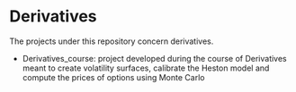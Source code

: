 # Derivatives

The projects under this repository concern derivatives.

- Derivatives_course: project developed during the course of Derivatives meant to create volatility surfaces, calibrate the Heston model and compute the prices of options using Monte Carlo

